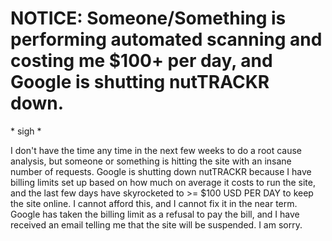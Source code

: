# NOTICE: Someone/Something is performing automated scanning and costing me $100+ per day, and Google is shutting nutTRACKR down.

\* sigh *

I don't have the time any time in the next few weeks to do a root cause analysis, but someone or something is hitting the site with an insane number of requests. Google is shutting down nutTRACKR because I have billing limits set up based on how much on average it costs to run the site, and the last few days have skyrocketed to >= $100 USD PER DAY to keep the site online. I cannot afford this, and I cannot fix it in the near term. Google has taken the billing limit as a refusal to pay the bill, and I have received an email telling me that the site will be suspended. I am sorry. 
